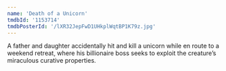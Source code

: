 ```yaml
---
name: 'Death of a Unicorn'
tmdbId: '1153714'
tmdbPosterId: '/lXR32JepFwD1UHkplWqtBP1K79z.jpg'
---
```

A father and daughter accidentally hit and kill a unicorn while en route to a weekend retreat, where his billionaire boss seeks to exploit the creature’s miraculous curative properties.
